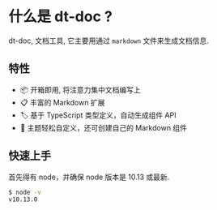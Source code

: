 <!--
nav:
    title: 快速开始
title: 介绍
-->

# 什么是 dt-doc ?

dt-doc, 文档工具, 它主要用通过 `markdown` 文件来生成文档信息.

## 特性

- 📦 开箱即用, 将注意力集中文档编写上
- 📋 丰富的 Markdown 扩展
- 🏷 基于 TypeScript 类型定义，自动生成组件 API
- 🎨 主题轻松自定义，还可创建自己的 Markdown 组件

## 快速上手

首先得有 node，并确保 node 版本是 10.13 或最新.

```sh
$ node -v
v10.13.0
```
